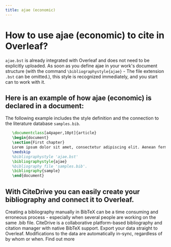 ```yaml
---
title: ajae (economic)
---
```


# How to use ajae (economic) to cite in Overleaf? 
`ajae.bst` is already integrated with Overleaf and does not need to be explicitly uploaded. As soon as you define ajae in your work's document structure (with the command `\bibliographystyle{ajae}` - The file extension `.bst` can be omitted.), this style is recognized immediately, and you start can to work with it.

## Here is an example of how ajae (economic) is declared in a document:
The following example includes the style definition and the connection to the literature database `samples.bib`.
```tex
   \documentclass[a4paper,10pt]{article}
   \begin{document}
   \section{First chapter}
   Lorem ipsum dolor sit amet, consectetur adipiscing elit. Aenean fermentum justo massa, ut maximus mauris sodales et. Aenean vel elit a erat rhoncus pharetra.
   \medskip
   %bibliographystyle 'ajae.bst'
   \bibliographystyle{ajae}
   %bibliography file 'samples.bib'.
   \bibliography{sample}
   \end{document}
```

## With CiteDrive you can easily create your bibliography and connect it to Overleaf. 
Creating a bibliography manually in BibTeX can be a time consuming and erroneous process - especially when several people are working on the same .bib file. CiteDrive is a collaborative platform-based bibliography and citation manager with native BibTeX support. Export your data straight to Overleaf. Modifications to the data are automatically in-sync, regardless of by whom or when. Find out more